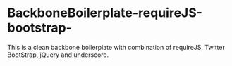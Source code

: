 BackboneBoilerplate-requireJS-bootstrap-
========================================

This is a clean backbone boilerplate with combination of requireJS, Twitter BootStrap, jQuery and underscore. 